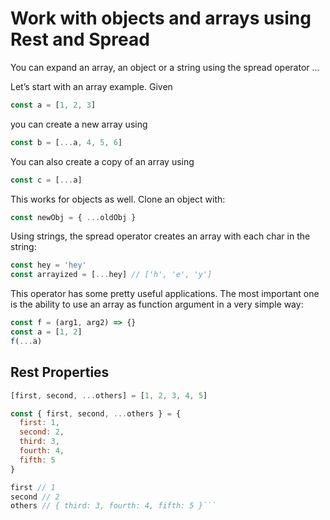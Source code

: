 # Work with objects and arrays using Rest and Spread

You can expand an array, an object or a string using the spread operator ...

Let’s start with an array example. Given

```javascript
const a = [1, 2, 3]
```

you can create a new array using

```javascript
const b = [...a, 4, 5, 6]
```

You can also create a copy of an array using

```javascript
const c = [...a]
```

This works for objects as well. Clone an object with:

```javascript
const newObj = { ...oldObj }
```

Using strings, the spread operator creates an array with each char in the string:

```javascript
const hey = 'hey'
const arrayized = [...hey] // ['h', 'e', 'y']
```

This operator has some pretty useful applications. The most important one is the ability to use an array as function argument in a very simple way:

```javascript
const f = (arg1, arg2) => {}
const a = [1, 2]
f(...a)
```

## Rest Properties

```javascript
[first, second, ...others] = [1, 2, 3, 4, 5]
```

```javascript
const { first, second, ...others } = {
  first: 1,
  second: 2,
  third: 3,
  fourth: 4,
  fifth: 5
}

first // 1
second // 2
others // { third: 3, fourth: 4, fifth: 5 }```